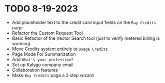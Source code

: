# TODO 8-19-2023

- Add placeholder text to the credit card input fields on the `Buy Credits` page
- Refactor the Custom Request Tool
- Basic Refactor of the Vector Search tool (just to verify metered billing is working)
- Move Credits system entirely to `Usage Credits`
- Page Mode For Summarization
- Add `What's your profession?`
- Set up Kalygo company email
- Collaboration features
- Make `Buy Credits` page a 3 step wizard
